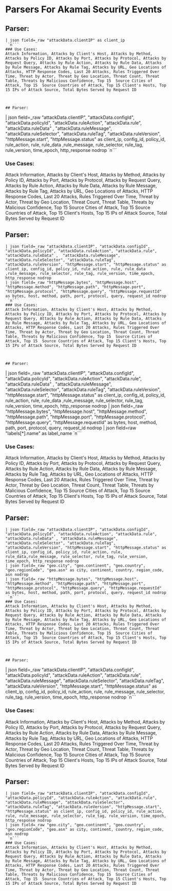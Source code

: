 # Parsers For Akamai Security Events

## Parser:
```
| json field=_raw "attackData.clientIP" as client_ip
 `n```
### Use Cases:
Attack Information, Attacks by Client's Host, Attacks by Method, Attacks by Policy ID, Attacks by Port, Attacks by Protocol, Attacks by Request Query, Attacks by Rule Action, Attacks by Rule Data, Attacks by Rule Message, Attacks by Rule Tag, Attacks by URL, Geo Locations of Attacks, HTTP Response Codes, Last 20 Attacks, Rules Triggered Over Time, Threat by Actor, Threat by Geo Location, Threat Count, Threat Table, Threats by Malicious Confidence, Top 15  Source Cities of Attack, Top 15  Source Countries of Attack, Top 15 Client's Hosts, Top 15 IPs of Attack Source, Total Bytes Served by Request ID



## Parser:
```
| json field=_raw "attackData.clientIP", "attackData.configId", "attackData.policyId", "attackData.ruleAction", "attackData.rule", "attackData.ruleData" ,  "attackData.ruleMessage", "attackData.ruleSelector", "attackData.ruleTag", "attackData.ruleVersion", "httpMessage.start", "httpMessage.status" as client_ip, config_id, policy_id, rule_action, rule, rule_data ,rule_message, rule_selector, rule_tag, rule_version, time_epoch, http_response nodrop
 `n```
### Use Cases:
Attack Information, Attacks by Client's Host, Attacks by Method, Attacks by Policy ID, Attacks by Port, Attacks by Protocol, Attacks by Request Query, Attacks by Rule Action, Attacks by Rule Data, Attacks by Rule Message, Attacks by Rule Tag, Attacks by URL, Geo Locations of Attacks, HTTP Response Codes, Last 20 Attacks, Rules Triggered Over Time, Threat by Actor, Threat by Geo Location, Threat Count, Threat Table, Threats by Malicious Confidence, Top 15  Source Cities of Attack, Top 15  Source Countries of Attack, Top 15 Client's Hosts, Top 15 IPs of Attack Source, Total Bytes Served by Request ID



## Parser:
```
| json field=_raw "attackData.clientIP", "attackData.configId", "attackData.policyId", "attackData.ruleAction", "attackData.rule", "attackData.ruleData" ,  "attackData.ruleMessage", "attackData.ruleSelector", "attackData.ruleTag", "attackData.ruleVersion", "httpMessage.start", "httpMessage.status" as client_ip, config_id, policy_id, rule_action, rule, rule_data ,rule_message, rule_selector, rule_tag, rule_version, time_epoch, http_response nodrop
| json field=_raw "httpMessage.bytes", "httpMessage.host", "httpMessage.method", "httpMessage.path", "httpMessage.port", "httpMessage.protocol", "httpMessage.query", "httpMessage.requestId" as bytes, host, method, path, port, protocol, query, request_id nodrop
 `n```
### Use Cases:
Attack Information, Attacks by Client's Host, Attacks by Method, Attacks by Policy ID, Attacks by Port, Attacks by Protocol, Attacks by Request Query, Attacks by Rule Action, Attacks by Rule Data, Attacks by Rule Message, Attacks by Rule Tag, Attacks by URL, Geo Locations of Attacks, HTTP Response Codes, Last 20 Attacks, Rules Triggered Over Time, Threat by Actor, Threat by Geo Location, Threat Count, Threat Table, Threats by Malicious Confidence, Top 15  Source Cities of Attack, Top 15  Source Countries of Attack, Top 15 Client's Hosts, Top 15 IPs of Attack Source, Total Bytes Served by Request ID



## Parser:
```
| json field=_raw "attackData.clientIP", "attackData.configId", "attackData.policyId", "attackData.ruleAction", "attackData.rule", "attackData.ruleData" ,  "attackData.ruleMessage", "attackData.ruleSelector", "attackData.ruleTag", "attackData.ruleVersion", "httpMessage.start", "httpMessage.status" as client_ip, config_id, policy_id, rule_action, rule, rule_data ,rule_message, rule_selector, rule_tag, rule_version, time_epoch, http_response nodrop
| json field=_raw "httpMessage.bytes", "httpMessage.host", "httpMessage.method", "httpMessage.path", "httpMessage.port", "httpMessage.protocol", "httpMessage.query", "httpMessage.requestId" as bytes, host, method, path, port, protocol, query, request_id nodrop
| json field=raw "labels[*].name" as label_name 
 `n```
### Use Cases:
Attack Information, Attacks by Client's Host, Attacks by Method, Attacks by Policy ID, Attacks by Port, Attacks by Protocol, Attacks by Request Query, Attacks by Rule Action, Attacks by Rule Data, Attacks by Rule Message, Attacks by Rule Tag, Attacks by URL, Geo Locations of Attacks, HTTP Response Codes, Last 20 Attacks, Rules Triggered Over Time, Threat by Actor, Threat by Geo Location, Threat Count, Threat Table, Threats by Malicious Confidence, Top 15  Source Cities of Attack, Top 15  Source Countries of Attack, Top 15 Client's Hosts, Top 15 IPs of Attack Source, Total Bytes Served by Request ID



## Parser:
```
| json field=_raw "attackData.clientIP", "attackData.configId", "attackData.policyId", "attackData.ruleAction", "attackData.rule", "attackData.ruleData" , "attackData.ruleMessage", "attackData.ruleSelector", "attackData.ruleTag", "attackData.ruleVersion", "httpMessage.start", "httpMessage.status" as client_ip, config_id, policy_id, rule_action, rule, rule_data,rule_message, rule_selector, rule_tag, rule_version, time_epoch, http_response nodrop
| json field=_raw "geo.city", "geo.continent", "geo.country", "geo.regionCode", "geo.asn" as city, continent, country, region_code, asn nodrop
| json field=_raw "httpMessage.bytes", "httpMessage.host", "httpMessage.method", "httpMessage.path", "httpMessage.port", "httpMessage.protocol", "httpMessage.query", "httpMessage.requestId" as bytes, host, method, path, port, protocol, query, request_id nodrop
 `n```
### Use Cases:
Attack Information, Attacks by Client's Host, Attacks by Method, Attacks by Policy ID, Attacks by Port, Attacks by Protocol, Attacks by Request Query, Attacks by Rule Action, Attacks by Rule Data, Attacks by Rule Message, Attacks by Rule Tag, Attacks by URL, Geo Locations of Attacks, HTTP Response Codes, Last 20 Attacks, Rules Triggered Over Time, Threat by Actor, Threat by Geo Location, Threat Count, Threat Table, Threats by Malicious Confidence, Top 15  Source Cities of Attack, Top 15  Source Countries of Attack, Top 15 Client's Hosts, Top 15 IPs of Attack Source, Total Bytes Served by Request ID



## Parser:
```
| json field=_raw "attackData.clientIP", "attackData.configId", "attackData.policyId", "attackData.ruleAction", "attackData.rule", "attackData.ruleMessage", "attackData.ruleSelector", "attackData.ruleTag", "attackData.ruleVersion", "httpMessage.start", "httpMessage.status" as client_ip, config_id, policy_id, rule_action, rule, rule_message, rule_selector, rule_tag, rule_version, time_epoch, http_response nodrop
 `n```
### Use Cases:
Attack Information, Attacks by Client's Host, Attacks by Method, Attacks by Policy ID, Attacks by Port, Attacks by Protocol, Attacks by Request Query, Attacks by Rule Action, Attacks by Rule Data, Attacks by Rule Message, Attacks by Rule Tag, Attacks by URL, Geo Locations of Attacks, HTTP Response Codes, Last 20 Attacks, Rules Triggered Over Time, Threat by Actor, Threat by Geo Location, Threat Count, Threat Table, Threats by Malicious Confidence, Top 15  Source Cities of Attack, Top 15  Source Countries of Attack, Top 15 Client's Hosts, Top 15 IPs of Attack Source, Total Bytes Served by Request ID



## Parser:
```
| json field=_raw "attackData.clientIP", "attackData.configId", "attackData.policyId", "attackData.ruleAction", "attackData.rule", "attackData.ruleMessage", "attackData.ruleSelector", "attackData.ruleTag", "attackData.ruleVersion", "httpMessage.start", "httpMessage.status" as client_ip, config_id, policy_id, rule_action, rule, rule_message, rule_selector, rule_tag, rule_version, time_epoch, http_response nodrop
| json field=_raw "geo.city", "geo.continent", "geo.country", "geo.regionCode", "geo.asn" as city, continent, country, region_code, asn nodrop
 `n```
### Use Cases:
Attack Information, Attacks by Client's Host, Attacks by Method, Attacks by Policy ID, Attacks by Port, Attacks by Protocol, Attacks by Request Query, Attacks by Rule Action, Attacks by Rule Data, Attacks by Rule Message, Attacks by Rule Tag, Attacks by URL, Geo Locations of Attacks, HTTP Response Codes, Last 20 Attacks, Rules Triggered Over Time, Threat by Actor, Threat by Geo Location, Threat Count, Threat Table, Threats by Malicious Confidence, Top 15  Source Cities of Attack, Top 15  Source Countries of Attack, Top 15 Client's Hosts, Top 15 IPs of Attack Source, Total Bytes Served by Request ID


